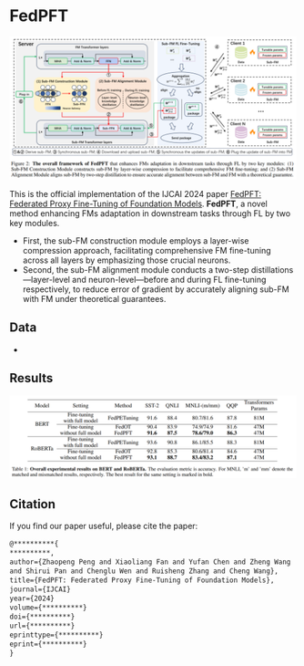 # FedPFT
![img.png](images/img.png)

This is the official implementation of the IJCAI 2024 paper [FedPFT: Federated Proxy Fine-Tuning of Foundation Models](http://arxiv.org/abs/2404.11536).
**FedPFT**, a novel method enhancing FMs adaptation in downstream tasks through FL by two key modules.
* First, the sub-FM construction module employs a layer-wise compression approach, facilitating comprehensive FM fine-tuning across all layers by emphasizing those crucial neurons. 
* Second, the sub-FM alignment module conducts a two-step distillations—layer-level and neuron-level—before and during FL fine-tuning respectively, to reduce error of gradient by accurately aligning sub-FM with FM under theoretical guarantees. 

## Data
* 

## Results
![img_1.png](images/img_1.png)


## Citation
If you find our paper useful, please cite the paper:
```
@**********{
**********,
author={Zhaopeng Peng and Xiaoliang Fan and Yufan Chen and Zheng Wang and Shirui Pan and Chenglu Wen and Ruisheng Zhang and Cheng Wang},
title={FedPFT: Federated Proxy Fine-Tuning of Foundation Models},
journal={IJCAI}
year={2024}
volume={**********}
doi={**********}
url={**********}
eprinttype={**********}
eprint={**********}
}
```
